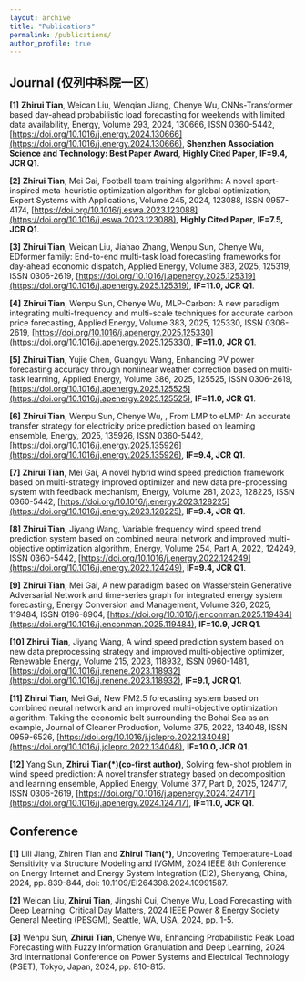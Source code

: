 ```yaml
---
layout: archive
title: "Publications"
permalink: /publications/
author_profile: true
---
```


## Journal (仅列中科院一区)
**[1]** **Zhirui Tian**, Weican Liu, Wenqian Jiang, Chenye Wu, CNNs-Transformer based day-ahead probabilistic load forecasting for weekends with limited data availability, Energy, Volume 293, 2024, 130666, ISSN 0360-5442, [https://doi.org/10.1016/j.energy.2024.130666](https://doi.org/10.1016/j.energy.2024.130666), **Shenzhen Association Science and Technology: Best Paper Award**, **Highly Cited Paper**, **IF=9.4, JCR Q1**.

**[2]** **Zhirui Tian**, Mei Gai, Football team training algorithm: A novel sport-inspired meta-heuristic optimization algorithm for global optimization, Expert Systems with Applications, Volume 245, 2024, 123088, ISSN 0957-4174,
[https://doi.org/10.1016/j.eswa.2023.123088](https://doi.org/10.1016/j.eswa.2023.123088), **Highly Cited Paper**, **IF=7.5, JCR Q1**.

**[3]** **Zhirui Tian**, Weican Liu, Jiahao Zhang, Wenpu Sun, Chenye Wu, EDformer family: End-to-end multi-task load forecasting frameworks for day-ahead economic dispatch, Applied Energy, Volume 383, 2025, 125319, ISSN 0306-2619, [https://doi.org/10.1016/j.apenergy.2025.125319](https://doi.org/10.1016/j.apenergy.2025.125319), **IF=11.0, JCR Q1**.

**[4]** **Zhirui Tian**, Wenpu Sun, Chenye Wu, MLP-Carbon: A new paradigm integrating multi-frequency and multi-scale techniques for accurate carbon price forecasting, Applied Energy, Volume 383, 2025, 125330, ISSN 0306-2619, [https://doi.org/10.1016/j.apenergy.2025.125330](https://doi.org/10.1016/j.apenergy.2025.125330), **IF=11.0, JCR Q1**.

**[5]** **Zhirui Tian**, Yujie Chen, Guangyu Wang, Enhancing PV power forecasting accuracy through nonlinear weather correction based on multi-task learning, Applied Energy, Volume 386, 2025, 125525, ISSN 0306-2619, [https://doi.org/10.1016/j.apenergy.2025.125525](https://doi.org/10.1016/j.apenergy.2025.125525), **IF=11.0, JCR Q1**.

**[6]** **Zhirui Tian**, Wenpu Sun, Chenye Wu, , From LMP to eLMP: An accurate transfer strategy for electricity price prediction based on learning ensemble, Energy, 2025, 135926, ISSN 0360-5442, [https://doi.org/10.1016/j.energy.2025.135926](https://doi.org/10.1016/j.energy.2025.135926), **IF=9.4, JCR Q1**.

**[7]** **Zhirui Tian**, Mei Gai, A novel hybrid wind speed prediction framework based on multi-strategy improved optimizer and new data pre-processing system with feedback mechanism, Energy, Volume 281, 2023, 128225, ISSN 0360-5442, [https://doi.org/10.1016/j.energy.2023.128225](https://doi.org/10.1016/j.energy.2023.128225), **IF=9.4, JCR Q1**.

**[8]** **Zhirui Tian**, Jiyang Wang, Variable frequency wind speed trend prediction system based on combined neural network and improved multi-objective optimization algorithm, Energy, Volume 254, Part A, 2022, 124249, ISSN 0360-5442, [https://doi.org/10.1016/j.energy.2022.124249](https://doi.org/10.1016/j.energy.2022.124249), **IF=9.4, JCR Q1**.

**[9]** **Zhirui Tian**, Mei Gai, A new paradigm based on Wasserstein Generative Adversarial Network and time-series graph for integrated energy system forecasting, Energy Conversion and Management, Volume 326, 2025,
119484, ISSN 0196-8904, [https://doi.org/10.1016/j.enconman.2025.119484](https://doi.org/10.1016/j.enconman.2025.119484), **IF=10.9, JCR Q1**.

**[10]** **Zhirui Tian**, Jiyang Wang, A wind speed prediction system based on new data preprocessing strategy and improved multi-objective optimizer, Renewable Energy, Volume 215, 2023, 118932, ISSN 0960-1481, [https://doi.org/10.1016/j.renene.2023.118932](https://doi.org/10.1016/j.renene.2023.118932), **IF=9.1, JCR Q1**.

**[11]** **Zhirui Tian**, Mei Gai, New PM2.5 forecasting system based on combined neural network and an improved multi-objective optimization algorithm: Taking the economic belt surrounding the Bohai Sea as an example, Journal of Cleaner Production, Volume 375, 2022, 134048, ISSN 0959-6526, [https://doi.org/10.1016/j.jclepro.2022.134048](https://doi.org/10.1016/j.jclepro.2022.134048), **IF=10.0, JCR Q1**.

**[12]** Yang Sun, **Zhirui Tian(*)(co-first author)**, Solving few-shot problem in wind speed prediction: A novel transfer strategy based on decomposition and learning ensemble, Applied Energy, Volume 377, Part D, 2025, 124717, ISSN 0306-2619, [https://doi.org/10.1016/j.apenergy.2024.124717](https://doi.org/10.1016/j.apenergy.2024.124717), **IF=11.0, JCR Q1**.


## Conference

**[1]** Lili Jiang, Zhiren Tian and **Zhirui Tian(*)**, Uncovering Temperature-Load Sensitivity via Structure Modeling and IVGMM, 2024 IEEE 8th Conference on Energy Internet and Energy System Integration (EI2), Shenyang, China, 2024, pp. 839-844, doi: 10.1109/EI264398.2024.10991587.

**[2]** Weican Liu, **Zhirui Tian**, Jingshi Cui, Chenye Wu, Load Forecasting with Deep Learning: Critical Day Matters, 2024 IEEE Power & Energy Society General Meeting (PESGM), Seattle, WA, USA, 2024, pp. 1-5.

**[3]** Wenpu Sun, **Zhirui Tian**, Chenye Wu, Enhancing Probabilistic Peak Load Forecasting with Fuzzy Information Granulation and Deep Learning, 2024 3rd International Conference on Power Systems and Electrical Technology (PSET), Tokyo, Japan, 2024, pp. 810-815.

